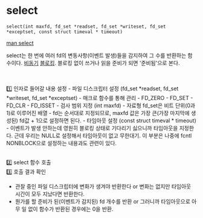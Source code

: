 # select

~~~
select(int maxfd, fd_set *readset, fd_set *writeset, fd_set *exceptset, const struct timeval * timeout)
~~~

[man select](https://man7.org/linux/man-pages/man2/select.2.html)

select는 한 번에 여러 fd의 변동사항(이벤트 발생)들을 감지하여 그 수를 반환하는 함수이다. [비동기](동기블로킹.md) [블로킹](동기블로킹.md). 블로킹 없이 쓰거나 읽을 준비가 되면 '준비됨'으로 본다.

<br>
<br>1️⃣ 인자로 들어갈 내용 설정
  - 파일 디스크립터 설정 (fd_set *readset, fd_set *writeset, fd_set *exceptset)
    - 매크로 함수를 통해 관리
      - FD_ZERO
      - FD_SET
      - FD_CLR
      - FD_ISSET
        - 검사 범위 지정 (int maxfd)
            - 자료형 fd_set은 비트 단위(0과 1)로 이루어진 배열
            - fd는 순서대로 지정되므로, maxfd 값은 가장 큰(가장 마지막에 생성된) fd값 + 1으로 설정하면 된다.
        - 타임아웃 설정 (const struct timeval * timeout)
            - 이벤트가 발생 안하는데 영원히 블로킹 상태로 기다리기 싫으니까 타임아웃을 지정한다. 근데 우리는 NULL로 설정해서 타임아웃이 없고 무한대기. 이 부분은 나중에 fcntl NONBLOCK으로 설정하는 내용과도 관련이 있다.

<br>2️⃣ select 함수 호출
<br>3️⃣ 호출 결과 확인
- 관찰 중인 파일 디스크립터에 변화가 생겨야 반환한다 or 변화는 없지만 타임아웃 시간이 모두 지났다면 반환한다.
- 뭔가를 할 준비가 된(이벤트가 감지된) fd 개수를 반환 or 그러니까 타임아웃으로 아무 일 없이 함수가 반환된 경우에는 0을 반환.
